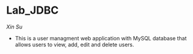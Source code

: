 # Lab_JDBC
 *Xin Su*

 - This is a user managment web application with MySQL database that allows users to view, add, edit and delete users.
